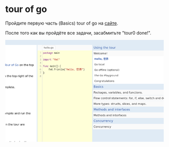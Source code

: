 # tour of go

Пройдите первую часть (Basics) tour of go на [сайте](https://tour.golang.org/welcome/1).

После того как вы пройдёте все задачи, засабмитьте "tour0 done!".

![](basics.png)
